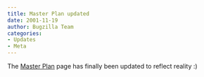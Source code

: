 ```yaml
---
title: Master Plan updated
date: 2001-11-19
author: Bugzilla Team
categories:
- Updates
- Meta
---
```

The [Master Plan](/about/) page has finally been updated to
reflect reality :)

